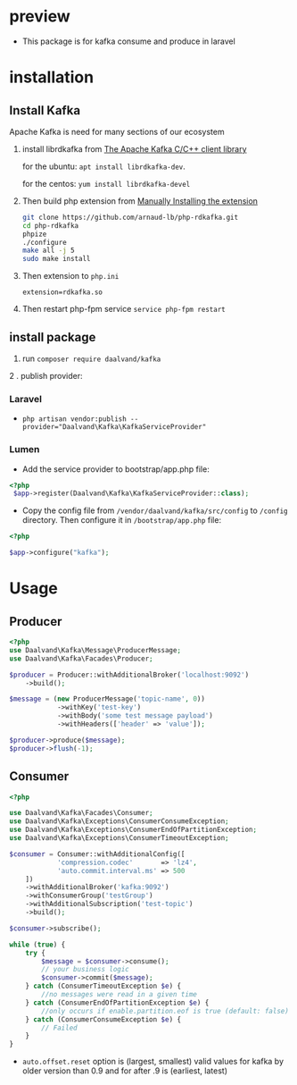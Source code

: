 # preview

* This package is for kafka consume and produce in laravel

# installation

## Install Kafka

Apache Kafka is need for many sections of our ecosystem

1. install librdkafka from [The Apache Kafka C/C++ client library](https://github.com/edenhill/librdkafka)

   for the ubuntu: `apt install librdkafka-dev`.

   for the centos: `yum install librdkafka-devel`

2. Then build php extension
   from [Manually Installing the extension](https://arnaud.le-blanc.net/php-rdkafka-doc/phpdoc/rdkafka.installation.manual.html)
     ```bash
     git clone https://github.com/arnaud-lb/php-rdkafka.git
     cd php-rdkafka
     phpize
     ./configure
     make all -j 5
     sudo make install
     ```
3. Then extension to `php.ini`

   `extension=rdkafka.so`

4. Then restart php-fpm service `service php-fpm restart`

## install package

1. run `composer require daalvand/kafka`

2 . publish provider:

### Laravel

* `php artisan vendor:publish --provider="Daalvand\Kafka\KafkaServiceProvider"`

### Lumen

* Add the service provider to bootstrap/app.php file:

```php
<?php
 $app->register(Daalvand\Kafka\KafkaServiceProvider::class);
```

* Copy the config file from `/vendor/daalvand/kafka/src/config` to `/config` directory. Then configure it
  in `/bootstrap/app.php` file:

```php
<?php

$app->configure("kafka");
```

# Usage

## Producer

```php
<?php
use Daalvand\Kafka\Message\ProducerMessage;
use Daalvand\Kafka\Facades\Producer;

$producer = Producer::withAdditionalBroker('localhost:9092')
    ->build();

$message = (new ProducerMessage('topic-name', 0))
            ->withKey('test-key')
            ->withBody('some test message payload')
            ->withHeaders(['header' => 'value']);

$producer->produce($message);
$producer->flush(-1);
```

## Consumer

```php
<?php

use Daalvand\Kafka\Facades\Consumer;
use Daalvand\Kafka\Exceptions\ConsumerConsumeException;
use Daalvand\Kafka\Exceptions\ConsumerEndOfPartitionException;
use Daalvand\Kafka\Exceptions\ConsumerTimeoutException;

$consumer = Consumer::withAdditionalConfig([
            'compression.codec'       => 'lz4',
            'auto.commit.interval.ms' => 500
    ])
    ->withAdditionalBroker('kafka:9092')
    ->withConsumerGroup('testGroup')
    ->withAdditionalSubscription('test-topic')
    ->build();

$consumer->subscribe();

while (true) {
    try {
        $message = $consumer->consume();
        // your business logic
        $consumer->commit($message);
    } catch (ConsumerTimeoutException $e) {
        //no messages were read in a given time
    } catch (ConsumerEndOfPartitionException $e) {
        //only occurs if enable.partition.eof is true (default: false)
    } catch (ConsumerConsumeException $e) {
        // Failed
    }
}
```

* `auto.offset.reset` option is (largest, smallest) valid values for kafka by older version than 0.9 and for after .9
  is (earliest, latest)